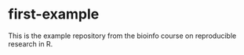 # first-example
This is the example repository from the bioinfo course on reproducible research in R.
